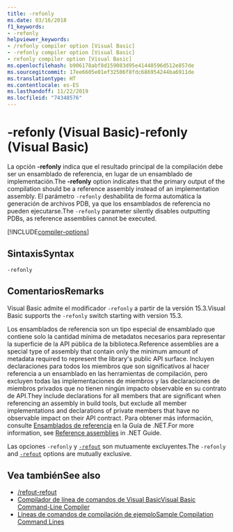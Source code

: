 ```yaml
---
title: -refonly
ms.date: 03/16/2018
f1_keywords:
- -refonly
helpviewer_keywords:
- /refonly compiler option [Visual Basic]
- -refonly compiler option [Visual Basic]
- refonly compiler option [Visual Basic]
ms.openlocfilehash: b906178abf8d159083d95e41448596d512e857de
ms.sourcegitcommit: 17ee6605e01ef32506f8fdc686954244ba6911de
ms.translationtype: HT
ms.contentlocale: es-ES
ms.lasthandoff: 11/22/2019
ms.locfileid: "74348576"
---
```

# <a name="-refonly-visual-basic"></a><span data-ttu-id="3ad55-102">-refonly (Visual Basic)</span><span class="sxs-lookup"><span data-stu-id="3ad55-102">-refonly (Visual Basic)</span></span>

<span data-ttu-id="3ad55-103">La opción **-refonly** indica que el resultado principal de la compilación debe ser un ensamblado de referencia, en lugar de un ensamblado de implementación.</span><span class="sxs-lookup"><span data-stu-id="3ad55-103">The **-refonly** option indicates that the primary output of the compilation should be a reference assembly instead of an implementation assembly.</span></span> <span data-ttu-id="3ad55-104">El parámetro `-refonly` deshabilita de forma automática la generación de archivos PDB, ya que los ensamblados de referencia no pueden ejecutarse.</span><span class="sxs-lookup"><span data-stu-id="3ad55-104">The `-refonly` parameter silently disables outputting PDBs, as reference assemblies cannot be executed.</span></span>

[!INCLUDE[compiler-options](~/includes/compiler-options.md)]

## <a name="syntax"></a><span data-ttu-id="3ad55-105">Sintaxis</span><span class="sxs-lookup"><span data-stu-id="3ad55-105">Syntax</span></span>

```console
-refonly
```

## <a name="remarks"></a><span data-ttu-id="3ad55-106">Comentarios</span><span class="sxs-lookup"><span data-stu-id="3ad55-106">Remarks</span></span>

<span data-ttu-id="3ad55-107">Visual Basic admite el modificador `-refonly` a partir de la versión 15.3.</span><span class="sxs-lookup"><span data-stu-id="3ad55-107">Visual Basic supports the `-refonly` switch starting with version 15.3.</span></span>

<span data-ttu-id="3ad55-108">Los ensamblados de referencia son un tipo especial de ensamblado que contiene solo la cantidad mínima de metadatos necesarios para representar la superficie de la API pública de la biblioteca.</span><span class="sxs-lookup"><span data-stu-id="3ad55-108">Reference assemblies are a special type of assembly that contain only the minimum amount of metadata required to represent the library's public API surface.</span></span> <span data-ttu-id="3ad55-109">Incluyen declaraciones para todos los miembros que son significativos al hacer referencia a un ensamblado en las herramientas de compilación, pero excluyen todas las implementaciones de miembros y las declaraciones de miembros privados que no tienen ningún impacto observable en su contrato de API.</span><span class="sxs-lookup"><span data-stu-id="3ad55-109">They include declarations for all members that are significant when referencing an assembly in build tools, but exclude all member implementations and declarations of private members that have no observable impact on their API contract.</span></span> <span data-ttu-id="3ad55-110">Para obtener más información, consulte [Ensamblados de referencia](../../../standard/assembly/reference-assemblies.md) en la Guía de .NET.</span><span class="sxs-lookup"><span data-stu-id="3ad55-110">For more information, see [Reference assemblies](../../../standard/assembly/reference-assemblies.md) in .NET Guide.</span></span>

<span data-ttu-id="3ad55-111">Las opciones `-refonly` y [`-refout`](refout-compiler-option.md) son mutuamente excluyentes.</span><span class="sxs-lookup"><span data-stu-id="3ad55-111">The `-refonly` and [`-refout`](refout-compiler-option.md) options are mutually exclusive.</span></span>

## <a name="see-also"></a><span data-ttu-id="3ad55-112">Vea también</span><span class="sxs-lookup"><span data-stu-id="3ad55-112">See also</span></span>

- [<span data-ttu-id="3ad55-113">/refout</span><span class="sxs-lookup"><span data-stu-id="3ad55-113">-refout</span></span>](refout-compiler-option.md)
- [<span data-ttu-id="3ad55-114">Compilador de línea de comandos de Visual Basic</span><span class="sxs-lookup"><span data-stu-id="3ad55-114">Visual Basic Command-Line Compiler</span></span>](index.md)
- [<span data-ttu-id="3ad55-115">Líneas de comandos de compilación de ejemplo</span><span class="sxs-lookup"><span data-stu-id="3ad55-115">Sample Compilation Command Lines</span></span>](sample-compilation-command-lines.md)
